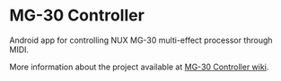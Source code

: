 # MG-30 Controller
Android app for controlling NUX MG-30 multi-effect processor through MIDI.

More information about the project available at [MG-30 Controller wiki](https://github.com/sirosss/mg30-controller/wiki).
